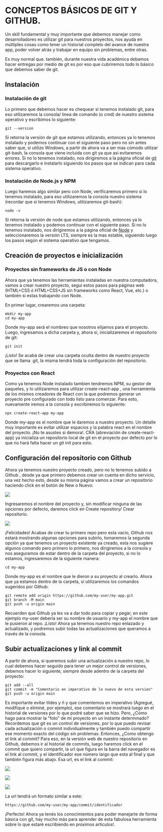 # CONCEPTOS BÁSICOS DE GIT Y GITHUB.

Un skill fundamental y muy importante que debemos manejar como desarrolladores es utilizar git para nuestros proyectos, nos ayuda en múltiples cosas como tener un historial completo del avance de nuestra app, poder volver atrás y trabajar en equipo sin problemas, entre otras.

Es muy normal que. también, durante nuestra vida académica debamos hacer entregas por medio de git es por eso que cubriremos todo lo básico que debemos saber de git.

## Instalación

### Instalación de git

Lo primero que debemos hacer es chequear si tenemos instalado git, para eso utilizaremos la consola/ linea de comando (o cmd) de nuestro sistema operativo y escribimos lo siguiente:

~~~
git --version
~~~

Si retorna la versión de git que estamos utilizando, entonces ya lo tenemos instalado y podemos continuar con el siguiente paso pero no sin antes saber que, si utilizo Windows, a partir de ahora va a ser mas cómodo utilizar git-bash, la consola que viene incluida con git ya que asi evitaremos errores. Si no lo tenemos instalado, nos dirigiremos a la página oficial de [git](https://git-scm.com/downloads) para descargarlo e instalarlo siguiendo los pasos que se indican para cada sistema operativo.

### Instalación de Node.js y NPM

Luego haremos algo similar pero con Node, verificaremos primero si lo tenemos instalado, para eso utilizaremos la consola nuestro sistema (recordar que si tenemos Windows, utilizaremos git-bash):

~~~
node -v
~~~

Si retorna la versión de node que estamos utilizando, entonces ya lo tenemos instalado y podemos continuar con el siguiente paso. Si no lo tenemos instalado, nos dirigiremos a la página oficial de [Node](https://nodejs.org/es/download/) y seleccionaremos la versión LTS, siempre es la mas estable, siguiendo luego los pasos según el sistema operativo que tengamos.

## Creación de proyectos e inicialización

### Proyectos sin frameworks de JS o con Node

Ahora que ya tenemos las herramientas instaladas en nuestra computadora, vamos a crear nuestro proyecto, seguí estos pasos para páginas web (HTML+CSS ó HTML+CSS+JS sin frameworks como React, Vue, etc.) o también si estas trabajando con Node.

En primer lugar, crearemos una carpeta:

~~~
mkdir my-app
cd my-app
~~~

Donde my-app será el nombreo que nosotros elijamos para el proyecto. Luego, ingresamos a dicha carpeta y, ahora sí, inicializaremos el repositorio de git:

~~~
git init
~~~

¡Listo! Se acabá de crear una carpeta oculta dentro de nuestro proyecto que se llama .git, la misma tendrá toda la configuración del repositorio.

### Proyectos con React

Como ya tenemos Node instalado tambien tendremos NPM, su gestor de paquetes, y lo utilizaremos para utilizar create-react-app , una herramienta de los mismos creadores de React con la que podremos generar un proyecto pre configurado con todo listo para comenzar. Para esto, nuevamente iremos a la consola y escribiremos lo siguiente:

~~~
npx create-react-app my-app
~~~

Donde my-app es el nombre que le daremos a nuestro proyecto. Un detalle muy importante es evitar utilizar espacios y la palabra react en el nombre del proyecto. ¡No te asustes si demora!. CRA (abreviación de create-react-app) ya inicializa un repositorio local de git en el proyecto por defecto por lo que no hará falta hacer un git init para esto.

## Configuración del repositorio con Github

Ahora ya tenemos nuestro proyecto creado, pero no lo tenemos subido a Github , desde ya que primero debemos crear un cuenta en dicho servicio, una vez hecho esto, desde su misma página vamos a crear un repositorio haciendo click en el botón de New o Nuevo:

![](https://dl.dropbox.com/s/hrfmxftvgih7vxh/newrepo1.png)

Ingresaremos el nombre del proyecto y, sin modificar ninguna de las opciones por defecto, daremos click en Create repository/ Crear repositorio.

![](https://dl.dropbox.com/s/u0g4ezetwuihgm7/newrepo2.png)

¡Felicidades! Acabas de crear tu primero repo pero esta vacío, Github nos estará mostrando algunas opciones para subirlo, tomaremos la segunda opción ya que tenemos un proyecto existente ya creado, esta nos sugiere algunos comando pero primero lo primero, nos dirigiremos a la consola y nos aseguramos de estar dentro de la carpeta del proyecto, si no lo estamos, ingresaremos de la siguiente manera:

~~~
cd my-app
~~~

Donde my-app es el nombre que le dieron a su proyecto al crearlo. Ahora que ya estamos dentro de la carpeta, sí utilizaremos los comandos sugeridos por Github:

~~~
git remote add origin https://github.com/my-user/my-app.git
git branch -M main
git push -u origin main
~~~

Recuerden que Github ya les va a dar todo para copiar y pegar, en este ejemplo my-user debería ser su nombre de usuario y my-app el nombre que le pusieron al repo. ¡Listo! Ahora ya tenemos nuestro repo enlazado y actualizado, y podremos subir todas las actualizaciones que queramos a través de la consola.

## Subir actualizaciones y link al commit

A partir de ahora, si queremos subir una actualización a nuestro repo, lo cual debemos hacer seguido para tener un mejor control de versiones, debemos hacer lo siguiente, siempre desde adentro de la carpeta del proyecto:

~~~
git add --all
git commit -m "Comentario en imperativo de lo nuevo de esta version"
git push -u origin main
~~~

Es importante evitar tildes y ñ y que comentemos en imperativo (Agregué, modifiqué o eliminé, por ejemplo), ese comentario se mostrará luego en el historial de versiones por lo que podré saber que se hizo. Pero, ¿Cómo hago para mostrar la "foto" de mi proyecto en un instante determinado? Recordemos que git es un control de versiones, por lo que puedo revisar cada actualización o commit individualmente y también puedo compartir ese momento exacto del código sin problemas. Entonces, ¿Como obtengo el link al commit? Para eso, en la versión web de nuestro repositorio en Github, debemos ir al historial de commits, luego haremos click en el commit que quiero compartir, la url que figura en la barra del navegador es el link al commit, y el identificador ese número largo que esta al final y que también figura más abajo. Esa url, es el link al commit:

![](https://dl.dropbox.com/s/un94716k6jlkejt/commit1.png)

![](https://dl.dropbox.com/s/yxulxshzmqie3jz/commit2.png)

![](https://dl.dropbox.com/s/d171ng0knj9qj8v/commit3.png)

La url tendrá un formato similar a este:

~~~
https://github.com/my-user/my-app/commit/identificador
~~~

¡Perfecto! Ahora ya tenés los conocimientos para poder manejarte de forma básica con git, hay mucho más para aprender de esta fabulosa herramienta sobre lo que estaré escribiendo en proximos articulos!.
